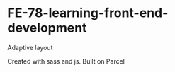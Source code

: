 # FE-78-learning-front-end-development

Adaptive layout

Created with sass and js. Built on Parcel 

